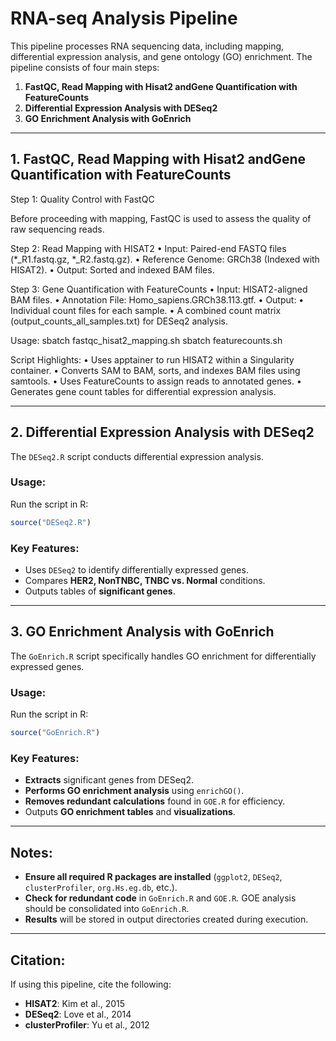 # RNA-seq Analysis Pipeline

This pipeline processes RNA sequencing data, including mapping, differential expression analysis, and gene ontology (GO) enrichment. The pipeline consists of four main steps:

1. **FastQC, Read Mapping with Hisat2 andGene Quantification with FeatureCounts**
2. **Differential Expression Analysis with DESeq2**
3. **GO Enrichment Analysis with GoEnrich**

---
## 1. FastQC, Read Mapping with Hisat2 andGene Quantification with FeatureCounts
Step 1: Quality Control with FastQC

Before proceeding with mapping, FastQC is used to assess the quality of raw sequencing reads.

Step 2: Read Mapping with HISAT2
    •    Input: Paired-end FASTQ files (*_R1.fastq.gz, *_R2.fastq.gz).
    •    Reference Genome: GRCh38 (Indexed with HISAT2).
    •    Output: Sorted and indexed BAM files.

Step 3: Gene Quantification with FeatureCounts
    •    Input: HISAT2-aligned BAM files.
    •    Annotation File: Homo_sapiens.GRCh38.113.gtf.
    •    Output:
    •    Individual count files for each sample.
    •    A combined count matrix (output_counts_all_samples.txt) for DESeq2 analysis.
    
Usage:  sbatch fastqc_hisat2_mapping.sh
        sbatch featurecounts.sh
        
Script Highlights:
    •    Uses apptainer to run HISAT2 within a Singularity container.
    •    Converts SAM to BAM, sorts, and indexes BAM files using samtools.
    •    Uses FeatureCounts to assign reads to annotated genes.
    •    Generates gene count tables for differential expression analysis.

---

## 2. Differential Expression Analysis with DESeq2

The `DESeq2.R` script conducts differential expression analysis.

### **Usage:**
Run the script in R:

```r
source("DESeq2.R")
```

### **Key Features:**
- Uses `DESeq2` to identify differentially expressed genes.
- Compares **HER2, NonTNBC, TNBC vs. Normal** conditions.
- Outputs tables of **significant genes**.

---

## 3. GO Enrichment Analysis with GoEnrich

The `GoEnrich.R` script specifically handles GO enrichment for differentially expressed genes.

### **Usage:**
Run the script in R:

```r
source("GoEnrich.R")
```

### **Key Features:**
- **Extracts** significant genes from DESeq2.
- **Performs GO enrichment analysis** using `enrichGO()`.
- **Removes redundant calculations** found in `GOE.R` for efficiency.
- Outputs **GO enrichment tables** and **visualizations**.

---

## Notes:
- **Ensure all required R packages are installed** (`ggplot2`, `DESeq2`, `clusterProfiler`, `org.Hs.eg.db`, etc.).
- **Check for redundant code** in `GoEnrich.R` and `GOE.R`. GOE analysis should be consolidated into `GoEnrich.R`.
- **Results** will be stored in output directories created during execution.

---

## Citation:
If using this pipeline, cite the following:
- **HISAT2**: Kim et al., 2015
- **DESeq2**: Love et al., 2014
- **clusterProfiler**: Yu et al., 2012
